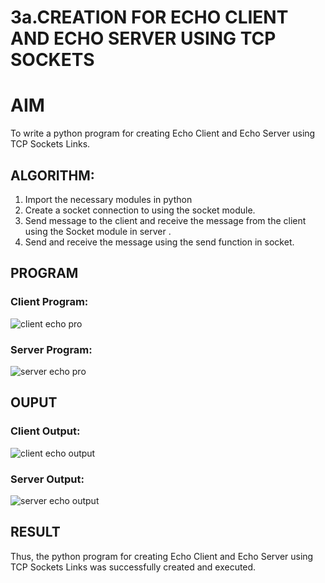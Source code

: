 # 3a.CREATION FOR ECHO CLIENT AND ECHO SERVER USING TCP SOCKETS
# AIM
To write a python program for creating Echo Client and Echo Server using TCP
Sockets Links.
## ALGORITHM:
1. Import the necessary modules in python
2. Create a socket connection to using the socket module.
3. Send message to the client and receive the message from the client using the Socket module in
 server .
4. Send and receive the message using the send function in socket.
## PROGRAM
### Client Program:
![client echo pro](https://github.com/tamizhselvan23013460/3a.Sockets_Creation_for_Echo_Client_and_Echo_Server/assets/150231370/8c678b57-f2f7-4f0d-9fd4-498fdbe3630e)

### Server Program:
![server echo pro](https://github.com/tamizhselvan23013460/3a.Sockets_Creation_for_Echo_Client_and_Echo_Server/assets/150231370/3c5ae82e-a2fc-4374-9d73-5e0b64b490ed)


## OUPUT
### Client Output:
![client echo output](https://github.com/tamizhselvan23013460/3a.Sockets_Creation_for_Echo_Client_and_Echo_Server/assets/150231370/42f64965-05cf-49ae-be29-f1e890b34ed1)

### Server Output:
![server echo output](https://github.com/tamizhselvan23013460/3a.Sockets_Creation_for_Echo_Client_and_Echo_Server/assets/150231370/44439448-c961-4957-8ff0-f20803c4189b)

## RESULT
Thus, the python program for creating Echo Client and Echo Server using TCP Sockets Links 
was successfully created and executed.
